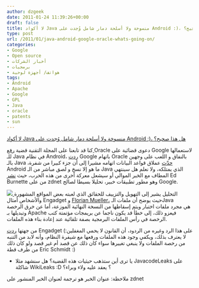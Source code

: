 ```yaml
---
author: dzgeek
date: 2011-01-24 11:39:26+00:00
draft: false
title: لا أكواد Java منسوخة ولا أسلحة دمار شامل وُجدت على Android :)، هل هذا صحيح؟
type: post
url: /2011/01/java-android-google-oracle-whats-going-on/
categories:
- Google
- Open source
- أخبار الشركات
- برمجيات
- هواتف/ أجهزة لوحية
tags:
- Android
- Apache
- Google
- GPL
- Java
- oracle
- patents
- sun
---
```


[لا أكواد Java منسوخة ولا أسلحة دمار شامل وُجدت على Android :)، هل هذا صحيح؟](http://wp.me/pH2gY-1JM)


كنا قد تابعنا على المجلة التقنية قضية [رفع ](http://www.it-scoop.com/2010/08/oracle-google-java-android/)Oracle دعوى قضائية على Google لاستعمالها للـ Java في نظام Android، [ردت](../2010/10/google-points-out-that-oracle-asked-sun-to-open-source-the-java-tech-it-s-now-suing-google-over/) Google باتهام Oracle بالنفاق و اللعب على وجهين بالـ Java ،[حدّث](http://www.it-scoop.com/2010/10/oracle-google-java-android-2/) عملاق قواعد البيانات اتهامه مشيرا إلى أن جزء كبيرا من شفرة Android ما هو إلا نسخ و لصق مباشر من الـ Java الذي يمتلكه، ولا نعلم هل سينتهي المطاف مع الخبر الموالي أو سيشعل معركة أخرى من هذه الحرب، حيث [نشر](http://www.zdnet.com/blog/burnette/oops-no-copied-java-code-or-weapons-of-mass-destruction-found-in-android/2162) Ed Burnette من على zdnet وهو مطور تطبيقات خبير، تحليلا بسيطا لصالح Google.


[![](http://www.it-scoop.com/wp-content/uploads/2010/10/java-apli-255x300.png)
](http://www.it-scoop.com/2011/01/java-android-google-oracle-whats-going-on)التحليل يشير إلى التهويل والتزييف للحقائق الذي لعبته بعض المواقع المشهورة والأشخاص أمثال Engadget و [Florian Mueller،](http://www.techmeme.com/110121/p20#a110121p20) حيث يوضح أن ملفات الـJava هي مجرد ملفات اختبار ويتم إسقاطها من النسخة النهائية الموزعة، أما عن خرق الرخصة وتبديلها بـ Apache فيعزو ذلك، إلى خطأ قد يكون ناجما عن بريمجات مؤتمتة كتب الرخصة في رأس الملفات البرمجية بصفة تلقائية عند إعادة بناء هذه الملفات.


من جهتها [ردت](http://www.engadget.com/2011/01/21/android-source-code-java-and-copyright-infringement-whats-go/?c) Engadget على هذا الرد وغيره من الردود، أن القانون لا يحمي المغفلين:) لا يعترف بذلك، ويكفي وجود هذه الملفات ورفعها مع شيفرة النظام، وأنه لابد من التنبه من رخصة الملفات ولا ينبغي تغييرها سواء كان ذلك عن قصد أم غير قصد ولو كان ذلك من طرف قطة Eric Schmidt :)

- يا ترى أين ستذهب حيثيات هذه القضية؟ هل سنشهد مثلا JavacodeLeaks على شاكلة WikiLeaks :D ؟ يعقد عليه ولاء وبراء؟

ملاحظة: عنوان الخبر هو ترجمة لعنوان الخبر المنشور على zdnet
